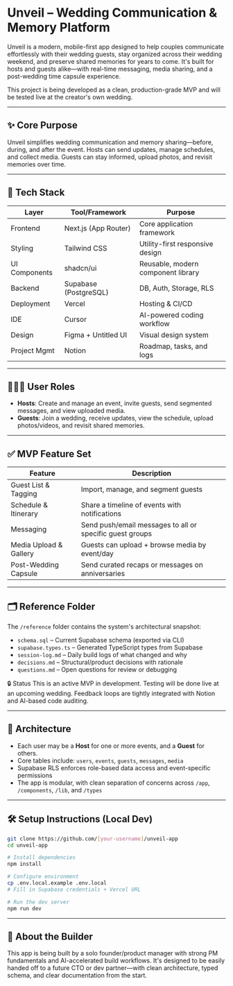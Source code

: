# Unveil – Wedding Communication & Memory Platform

Unveil is a modern, mobile-first app designed to help couples communicate effortlessly with their wedding guests, stay organized across their wedding weekend, and preserve shared memories for years to come. It's built for hosts and guests alike—with real-time messaging, media sharing, and a post-wedding time capsule experience.

This project is being developed as a clean, production-grade MVP and will be tested live at the creator's own wedding.

---

## ✨ Core Purpose

Unveil simplifies wedding communication and memory sharing—before, during, and after the event. Hosts can send updates, manage schedules, and collect media. Guests can stay informed, upload photos, and revisit memories over time.

---

## 🧱 Tech Stack

| Layer           | Tool/Framework        | Purpose                              |
|----------------|------------------------|--------------------------------------|
| Frontend       | Next.js (App Router)   | Core application framework           |
| Styling        | Tailwind CSS           | Utility-first responsive design      |
| UI Components  | shadcn/ui              | Reusable, modern component library   |
| Backend        | Supabase (PostgreSQL)  | DB, Auth, Storage, RLS               |
| Deployment     | Vercel                 | Hosting & CI/CD                      |
| IDE            | Cursor                 | AI-powered coding workflow           |
| Design         | Figma + Untitled UI    | Visual design system                 |
| Project Mgmt   | Notion                 | Roadmap, tasks, and logs             |

---

## 🧑‍🤝‍🧑 User Roles

- **Hosts**: Create and manage an event, invite guests, send segmented messages, and view uploaded media.
- **Guests**: Join a wedding, receive updates, view the schedule, upload photos/videos, and revisit shared memories.

---

## ✅ MVP Feature Set

| Feature                 | Description                                                   |
|------------------------|---------------------------------------------------------------|
| Guest List & Tagging   | Import, manage, and segment guests                            |
| Schedule & Itinerary   | Share a timeline of events with notifications                 |
| Messaging              | Send push/email messages to all or specific guest groups      |
| Media Upload & Gallery | Guests can upload + browse media by event/day                |
| Post-Wedding Capsule   | Send curated recaps or messages on anniversaries              |

---

## 🗂 Reference Folder

The `/reference` folder contains the system's architectural snapshot:

- `schema.sql` – Current Supabase schema (exported via CLI)
- `supabase.types.ts` – Generated TypeScript types from Supabase
- `session-log.md` – Daily build logs of what changed and why
- `decisions.md` – Structural/product decisions with rationale
- `questions.md` – Open questions for review or debugging

🔒 Status
This is an active MVP in development. Testing will be done live at an upcoming wedding. Feedback loops are tightly integrated with Notion and AI-based code auditing.

---

## 🧠 Architecture

- Each user may be a **Host** for one or more events, and a **Guest** for others.
- Core tables include: `users`, `events`, `guests`, `messages`, `media`
- Supabase RLS enforces role-based data access and event-specific permissions
- The app is modular, with clean separation of concerns across `/app`, `/components`, `/lib`, and `/types`

---

## 🛠 Setup Instructions (Local Dev)

```bash
git clone https://github.com/[your-username]/unveil-app
cd unveil-app

# Install dependencies
npm install

# Configure environment
cp .env.local.example .env.local
# Fill in Supabase credentials + Vercel URL

# Run the dev server
npm run dev
```

---

## 👋 About the Builder

This app is being built by a solo founder/product manager with strong PM fundamentals and AI-accelerated build workflows. It's designed to be easily handed off to a future CTO or dev partner—with clean architecture, typed schema, and clear documentation from the start.